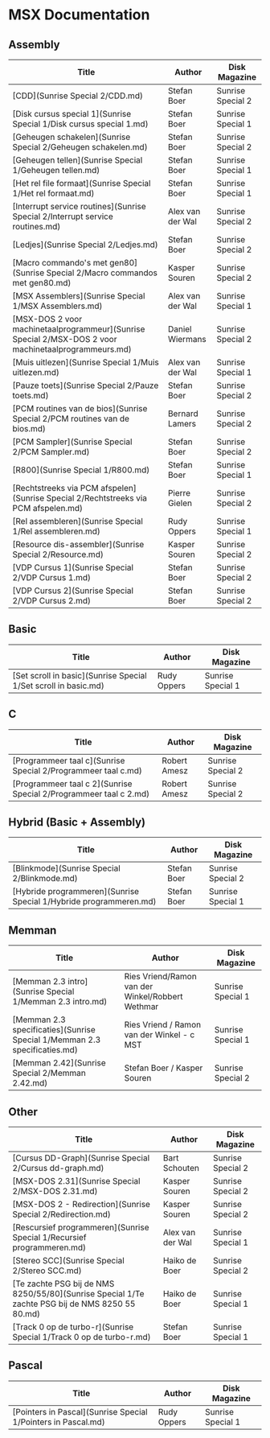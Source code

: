 # MSX Documentation

## Assembly

| Title        | Author           | Disk Magazine |
| ---          | ---             | ---          |
| [CDD](Sunrise Special 2/CDD.md) | Stefan Boer | Sunrise Special 2 |
| [Disk cursus special 1](Sunrise Special 1/Disk cursus special 1.md) | Stefan Boer | Sunrise Special 1 |
| [Geheugen schakelen](Sunrise Special 2/Geheugen schakelen.md) | Stefan Boer | Sunrise Special 2 |
| [Geheugen tellen](Sunrise Special 1/Geheugen tellen.md) | Stefan Boer | Sunrise Special 1 |
| [Het rel file formaat](Sunrise Special 1/Het rel formaat.md) | Stefan Boer | Sunrise Special 1 |
| [Interrupt service routines](Sunrise Special 2/Interrupt service routines.md) | Alex van der Wal | Sunrise Special 2 |
| [Ledjes](Sunrise Special 2/Ledjes.md) | Stefan Boer | Sunrise Special 2 |
| [Macro commando's met gen80](Sunrise Special 2/Macro commandos met gen80.md) | Kasper Souren | Sunrise Special 2 |
| [MSX Assemblers](Sunrise Special 1/MSX Assemblers.md) | Alex van der Wal | Sunrise Special 1 |
| [MSX-DOS 2 voor machinetaalprogrammeur](Sunrise Special 2/MSX-DOS 2 voor machinetaalprogrammeurs.md) | Daniel Wiermans | Sunrise Special 2 |
| [Muis uitlezen](Sunrise Special 1/Muis uitlezen.md) | Alex van der Wal | Sunrise Special 1 |
| [Pauze toets](Sunrise Special 2/Pauze toets.md) | Stefan Boer | Sunrise Special 2 |
| [PCM routines van de bios](Sunrise Special 2/PCM routines van de bios.md) | Bernard Lamers | Sunrise Special 2 |
| [PCM Sampler](Sunrise Special 2/PCM Sampler.md) | Stefan Boer | Sunrise Special 2 |
| [R800](Sunrise Special 1/R800.md) | Stefan Boer | Sunrise Special 1 |
| [Rechtstreeks via PCM afspelen](Sunrise Special 2/Rechtstreeks via PCM afspelen.md) | Pierre Gielen | Sunrise Special 2 |
| [Rel assembleren](Sunrise Special 1/Rel assembleren.md) | Rudy Oppers | Sunrise Special 1 |
| [Resource dis-assembler](Sunrise Special 2/Resource.md) | Kasper Souren | Sunrise Special 2 |
| [VDP Cursus 1](Sunrise Special 2/VDP Cursus 1.md) | Stefan Boer | Sunrise Special 2 |
| [VDP Cursus 2](Sunrise Special 2/VDP Cursus 2.md) | Stefan Boer | Sunrise Special 2 |

## Basic

| Title        | Author           | Disk Magazine |
| ---          | ---              | ---          |
| [Set scroll in basic](Sunrise Special 1/Set scroll in basic.md) | Rudy Oppers | Sunrise Special 1 |

## C
| Title        | Author           | Disk Magazine |
| ---          | ---             | ---          |
| [Programmeer taal c](Sunrise Special 2/Programmeer taal c.md) | Robert Amesz | Sunrise Special 2 |
| [Programmeer taal c 2](Sunrise Special 2/Programmeer taal c 2.md) | Robert Amesz | Sunrise Special 2 |


## Hybrid (Basic + Assembly)

| Title        | Author           | Disk Magazine |
| ---          | ---             | ---          |
| [Blinkmode](Sunrise Special 2/Blinkmode.md) | Stefan Boer | Sunrise Special 2 |
| [Hybride programmeren](Sunrise Special 1/Hybride programmeren.md) | Stefan Boer | Sunrise Special 1 |

## Memman

| Title        | Author           | Disk Magazine |
| ---          | ---              | ---          |
| [Memman 2.3 intro](Sunrise Special 1/Memman 2.3 intro.md) | Ries Vriend/Ramon van der Winkel/Robbert Wethmar | Sunrise Special 1 |
| [Memman 2.3 specificaties](Sunrise Special 1/Memman 2.3 specificaties.md) | Ries Vriend / Ramon van der Winkel - c  MST | Sunrise Special 1 |
| [Memman 2.42](Sunrise Special 2/Memman 2.42.md) |  Stefan Boer / Kasper Souren | Sunrise Special 2 |

## Other

| Title        | Author           | Disk Magazine |
| ---          | ---              | ---          |
| [Cursus DD-Graph](Sunrise Special 2/Cursus dd-graph.md) | Bart Schouten | Sunrise Special 2 |
| [MSX-DOS 2.31](Sunrise Special 2/MSX-DOS 2.31.md) | Kasper Souren | Sunrise Special 2 |
| [MSX-DOS 2 - Redirection](Sunrise Special 2/Redirection.md) | Kasper Souren | Sunrise Special 2 |
| [Rescursief programmeren](Sunrise Special 1/Recursief programmeren.md) | Alex van der Wal | Sunrise Special 1 |
| [Stereo SCC](Sunrise Special 2/Stereo SCC.md) | Haiko de Boer | Sunrise Special 2 |
| [Te zachte PSG bij de NMS 8250/55/80](Sunrise Special 1/Te zachte PSG bij de NMS 8250 55 80.md) | Haiko de Boer | Sunrise Special 1 |
| [Track 0 op de turbo-r](Sunrise Special 1/Track 0 op de turbo-r.md) | Stefan Boer | Sunrise Special 1 |

## Pascal

| Title        | Author           | Disk Magazine |
| ---          | ---              | ---          |
| [Pointers in Pascal](Sunrise Special 1/Pointers in Pascal.md) | Rudy Oppers | Sunrise Special 1 |
